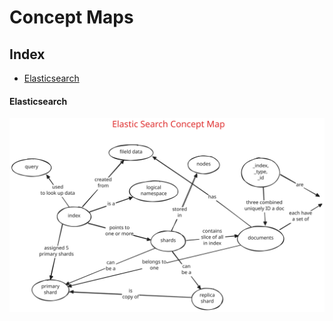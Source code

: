 # Concept Maps <!-- omit in toc -->

## Index <!-- omit in toc -->

- [Elasticsearch](#elasticsearch)

#### Elasticsearch

![Elasticsearch](./elasticsearch.excalidraw.svg)